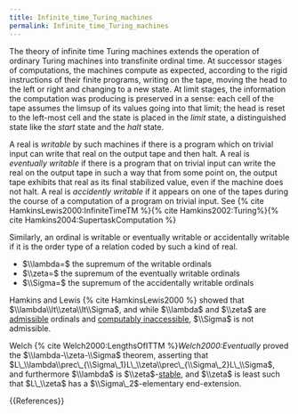 ```yaml
---
title: Infinite_time_Turing_machines
permalink: Infinite_time_Turing_machines
---
```



The theory of infinite time Turing machines extends the operation of ordinary Turing machines into transfinite ordinal time.  At successor stages of computations, the machines compute as expected, according to the rigid instructions of their finite programs, writing on the tape, moving the head to the left or right and changing to a new state.  At limit stages, the information the computation was producing is preserved in a sense:  each cell of the tape assumes the limsup of its values going into that limit; the head is reset to the left-most cell and the state is placed in the *limit* state, a distinguished state like the *start* state and the *halt* state.

A real is *writable* by such machines if there is a program which on trivial input can write that real on the output tape and then halt.  A real is *eventually writable* if there is a program that on trivial input can write the real on the output tape in such a way that from some point on, the output tape exhibits that real as its final stabilized value, even if the machine does not halt.  A real is *accidently writable* if it appears on one of the tapes during the course of a computation of a program on trivial input.  See {% cite HamkinsLewis2000:InfiniteTimeTM %}{% cite Hamkins2002:Turing%}{% cite Hamkins2004:SupertaskComputation %}

Similarly, an ordinal is writable or eventually writable or accidentally writable if it is the order type of a relation coded by such a kind of real.

-    $\\lambda=$ the supremum of the writable ordinals
-    $\\zeta=$ the supremum of the eventually writable ordinals
-    $\\Sigma=$ the supremum of the accidentally writable ordinals

Hamkins and Lewis {% cite HamkinsLewis2000 %} showed that $\\lambda\\lt\\zeta\\lt\\Sigma$, and while $\\lambda$ and $\\zeta$ are [admissible](Admissible "Admissible") ordinals and [ computably inaccessible](Admissible#Computably_inaccessible_ordinal_ "Admissible#Computably inaccessible ordinal "), $\\Sigma$ is not admissible.

Welch {% cite Welch2000:LengthsOfITTM %}<cite>Welch2000:Eventually</cite> proved the $\\lambda-\\zeta-\\Sigma$ theorem, asserting that $L\_\\lambda\\prec\_{\\Sigma\_1}L\_\\zeta\\prec\_{\\Sigma\_2}L\_\\Sigma$, and furthermore $\\lambda$ is $\\zeta$-[stable](Stable "Stable"), and $\\zeta$ is least such that $L\_\\zeta$ has a $\\Sigma\_2$-elementary end-extension.


{{References}}
